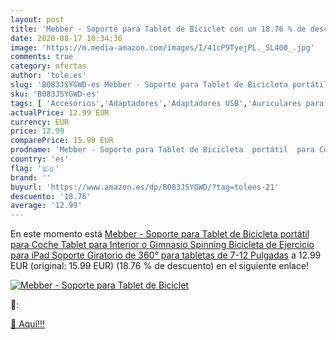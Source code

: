 ```yaml
---
layout: post
title: 'Mebber - Soporte para Tablet de Biciclet con un 18.76 % de descuento'
date: 2020-08-17 10:34:36
image: 'https://m.media-amazon.com/images/I/41cP9TyejPL._SL400_.jpg'
comments: true
category: ofertas
author: 'tole.es'
slug: 'B083JSYGWD-es Mebber - Soporte para Tablet de Bicicleta portátil para...'
sku: 'B083JSYGWD-es'
tags: [ 'Accesorios','Adaptadores','Adaptadores USB','Auriculares para equipo de audio','Auriculares y accesorios','Electrónica','Informática','ipad', ]
actualPrice: 12.99 EUR
currency: EUR
price: 12.99
comparePrice: 15.99 EUR
prodname: 'Mebber - Soporte para Tablet de Bicicleta  portátil  para Coche  Tablet  para Interior o Gimnasio  Spinning  Bicicleta de Ejercicio para iPad  Soporte Giratorio de 360° para tabletas de 7-12 Pulgadas'
country: 'es'
flag: '🇪🇸'
brand: ''
buyurl: 'https://www.amazon.es/dp/B083JSYGWD/?tag=tolees-21'
descuento: '18.76'
average: '12.99'
---
```


En este momento está [Mebber - Soporte para Tablet de Bicicleta  portátil  para Coche  Tablet  para Interior o Gimnasio  Spinning  Bicicleta de Ejercicio para iPad  Soporte Giratorio de 360° para tabletas de 7-12 Pulgadas](https://www.amazon.es/dp/B083JSYGWD/?tag=tolees-21) a 12.99 EUR (original: 15.99 EUR) (18.76 %  de descuento) en el siguiente enlace!

[![Mebber - Soporte para Tablet de Biciclet](https://m.media-amazon.com/images/I/41cP9TyejPL._SL400_.jpg)](https://www.amazon.es/dp/B083JSYGWD/?tag=tolees-21)

🔎:


[🛒 Aquí!!!](https://www.amazon.es/dp/B083JSYGWD/?tag=tolees-21)
